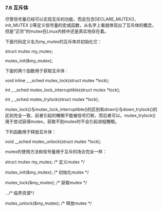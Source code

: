 ### 7.6 互斥体

尽管信号量已经可以实现互斥的功能，而且包含DECLARE_MUTEX()、init_MUTEX ()等定义信号量的宏或函数，从名字上看就体现出了互斥体的概念，但是“正宗”的mutex在Linux内核中还是真实地存在着。

下面代码定义名为my_mutex的互斥体并初始化它：

struct mutex my_mutex; 
 
 mutex_init(&my_mutex);

下面的两个函数用于获取互斥体：

void inline _ _sched mutex_lock(struct mutex *lock); 
 
 int _ _sched mutex_lock_interruptible(struct mutex *lock); 
 
 int _ _sched mutex_trylock(struct mutex *lock);

mutex_lock()与mutex_lock_interruptible()的区别和down()与down_trylock()的区别完全一致，前者引起的睡眠不能被信号打断，而后者可以。mutex_trylock()用于尝试获得mutex，获取不到mutex时不会引起进程睡眠。

下列函数用于释放互斥体：

void __sched mutex_unlock(struct mutex *lock);

mutex的使用方法和信号量用于互斥的场合完全一样：

struct mutex my_mutex; /* 定义mutex */ 
 
 mutex_init(&my_mutex); /* 初始化mutex */ 
 
 mutex_lock(&my_mutex); /* 获取mutex */ 
 
 .../* 临界资源*/ 
 
 mutex_unlock(&my_mutex); /* 释放mutex */

